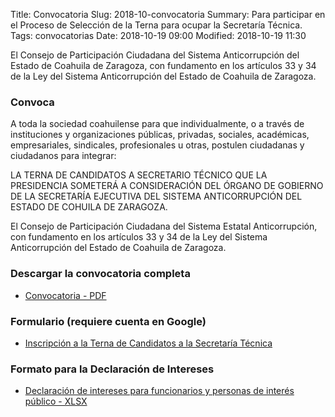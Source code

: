 Title: Convocatoria
Slug: 2018-10-convocatoria
Summary: Para participar en el Proceso de Selección de la Terna para ocupar la Secretaría Técnica.
Tags: convocatorias
Date: 2018-10-19 09:00
Modified: 2018-10-19 11:30


El Consejo de Participación Ciudadana del Sistema Anticorrupción del Estado de Coahuila de Zaragoza, con fundamento en los artículos 33 y 34 de la Ley del Sistema Anticorrupción del Estado de Coahuila de Zaragoza.

### Convoca

A toda la sociedad coahuilense para que individualmente, o a través de instituciones y organizaciones públicas, privadas, sociales, académicas, empresariales, sindicales, profesionales u otras, postulen ciudadanas y ciudadanos para integrar:

LA TERNA DE CANDIDATOS A SECRETARIO TÉCNICO QUE LA PRESIDENCIA SOMETERÁ A CONSIDERACIÓN DEL ÓRGANO DE GOBIERNO DE LA SECRETARÍA EJECUTIVA DEL SISTEMA ANTICORRUPCIÓN DEL ESTADO DE COHUILA DE ZARAGOZA.

El Consejo de Participación Ciudadana del Sistema Estatal Anticorrupción, con fundamento en los artículos 33 y 34 de la Ley del Sistema Anticorrupción del Estado de Coahuila de Zaragoza.

### Descargar la convocatoria completa

* [Convocatoria - PDF](convocatoria.pdf)

### Formulario (requiere cuenta en Google)

* [Inscripción a la Terna de Candidatos a la Secretaría Técnica](https://goo.gl/forms/BQAVc1yhv8giwNAc2)

### Formato para la Declaración de Intereses

* [Declaración de intereses para funcionarios y personas de interés público - XLSX](/documentos/2017-10-09-formato-declaracion-intereses/declaracion-de-intereses.xlsx)
